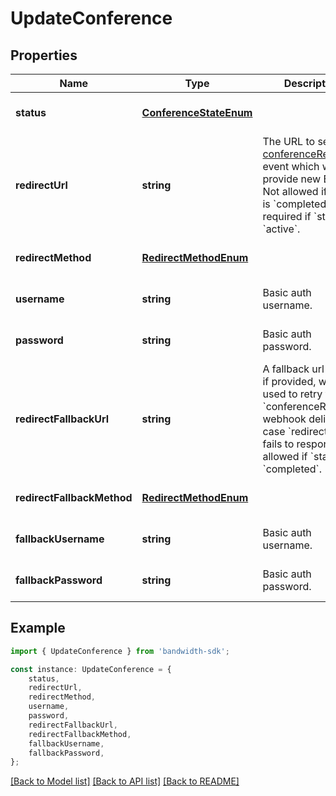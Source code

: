 # UpdateConference


## Properties

Name | Type | Description | Notes
------------ | ------------- | ------------- | -------------
**status** | [**ConferenceStateEnum**](ConferenceStateEnum.md) |  | [optional] [default to undefined]
**redirectUrl** | **string** | The URL to send the [conferenceRedirect](/docs/voice/webhooks/conferenceRedirect) event which will provide new BXML. Not allowed if &#x60;state&#x60; is &#x60;completed&#x60;, but required if &#x60;state&#x60; is &#x60;active&#x60;. | [optional] [default to undefined]
**redirectMethod** | [**RedirectMethodEnum**](RedirectMethodEnum.md) |  | [optional] [default to undefined]
**username** | **string** | Basic auth username. | [optional] [default to undefined]
**password** | **string** | Basic auth password. | [optional] [default to undefined]
**redirectFallbackUrl** | **string** | A fallback url which, if provided, will be used to retry the &#x60;conferenceRedirect&#x60; webhook delivery in case &#x60;redirectUrl&#x60; fails to respond.  Not allowed if &#x60;state&#x60; is &#x60;completed&#x60;. | [optional] [default to undefined]
**redirectFallbackMethod** | [**RedirectMethodEnum**](RedirectMethodEnum.md) |  | [optional] [default to undefined]
**fallbackUsername** | **string** | Basic auth username. | [optional] [default to undefined]
**fallbackPassword** | **string** | Basic auth password. | [optional] [default to undefined]

## Example

```typescript
import { UpdateConference } from 'bandwidth-sdk';

const instance: UpdateConference = {
    status,
    redirectUrl,
    redirectMethod,
    username,
    password,
    redirectFallbackUrl,
    redirectFallbackMethod,
    fallbackUsername,
    fallbackPassword,
};
```

[[Back to Model list]](../README.md#documentation-for-models) [[Back to API list]](../README.md#documentation-for-api-endpoints) [[Back to README]](../README.md)
